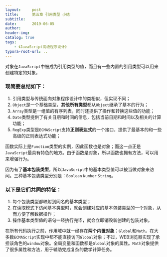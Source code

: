 ```yaml
---
layout:     post
title:      第五章 引用类型 小结
subtitle:  
date:       2019-06-05
author:     
header-img: 
catalog: true
tags:
    - 《JavaScript高级程序设计》
typora-root-url: ..
---
```


​    对象在`JavaScript`中被成为引用类型的值，而且有一些内置的引用类型可以用来创建特定的对象，

### 现简要总结如下：

1. 引用类型与传统面向对象程序设计中的类相似，但实现不同；
2. `Object`是一个基础类型，**其他所有类型**都从`Object`继承了基本的行为；
3. `Array`类型是一组值的有序列表，同时还提供了操作和转换这些值的功能；
4. `Date`类型提供了有关日期和时间的信息，包括当前日期和时间以及相关的计算功能；
5. `RegExp`类型是`ECMAScript`支持**正则表达式**的一个接口，提供了最基本的和一些高级的正则表达式功能；

​    函数实际上是`Function`类型的实例，因此函数也是对象；而这一点正是`JavaScript`最具有特色的地方。由于函数是对象，所以函数也拥有方法，可以用来增强行为。

​    因为有了**基本包装类型**，所以`JavaScript`中的基本类型值可以被当做对象来访问。三种基本包装类型分别是：`Boolean` `Number` `String`。

### 以下是它们共同的特征：

1. 每个包装类型都映射到同名的基本类型；
2. 在读取模式下访问基本类型时，就会创建对应的基本包装类型的一个对象，从而方便了解数据操作；
3. 操作基本类型值的语句一经执行完毕，就会立即销毁新创建的包装对象。

​    在所有代码执行之前，作用域中就一经存在**两个内置对象**：`Global`和`Math`。在大多数`ECMAScript`实现中都不能直接访问`Global`对象；不过，WEB浏览器实现了承担该角色的`window`对象。全局变量和函数都是`Global`对象的属性。`Math`对象提供了很多属性和方法，用于辅助完成复杂的数学计算任务。